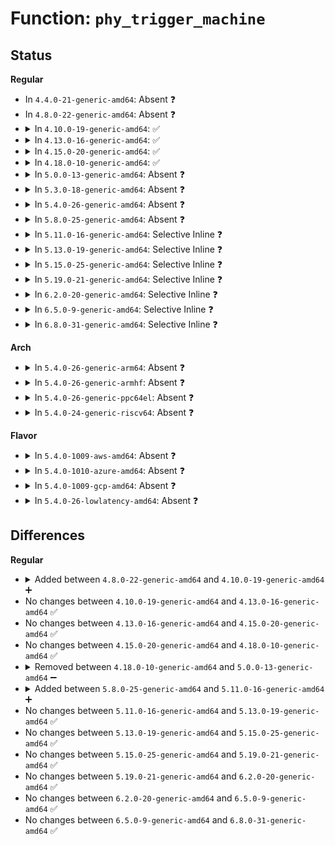 # Function: <code>phy_trigger_machine</code>

## Status
<b>Regular</b>
<ul>
<li>
In <code>4.4.0-21-generic-amd64</code>: Absent ❓
</li>
<li>
In <code>4.8.0-22-generic-amd64</code>: Absent ❓
</li>
<li>
<details>
<summary>In <code>4.10.0-19-generic-amd64</code>: ✅</summary>

```c
void phy_trigger_machine(struct phy_device * phydev, bool sync)
```

```json
{
  "name": "phy_trigger_machine",
  "collision_type": "Unique Static",
  "inline_type": "No",
  "funcs": [
    {
      "addr": 18446744071585635152,
      "name": "phy_trigger_machine",
      "external": false,
      "loc": "drivers/net/phy/phy.c:659",
      "file": "drivers/net/phy/phy.c",
      "inline": "seen, unknown",
      "caller_inline": [],
      "caller_func": [
        "drivers/net/phy/phy.c:phy_start",
        "drivers/net/phy/phy.c:phy_change",
        "drivers/net/phy/phy.c:phy_error"
      ]
    }
  ],
  "symbols": [
    {
      "addr": 18446744071585635152,
      "name": "phy_trigger_machine",
      "section": ".text",
      "bind": "STB_LOCAL",
      "size": 62
    }
  ]
}
```
</details>
</li>
<li>
<details>
<summary>In <code>4.13.0-16-generic-amd64</code>: ✅</summary>

```c
void phy_trigger_machine(struct phy_device * phydev, bool sync)
```

```json
{
  "name": "phy_trigger_machine",
  "collision_type": "Unique Global",
  "inline_type": "No",
  "funcs": [
    {
      "addr": 18446744071585719888,
      "name": "phy_trigger_machine",
      "external": true,
      "loc": "drivers/net/phy/phy.c:727",
      "file": "drivers/net/phy/phy.c",
      "inline": "seen, unknown",
      "caller_inline": [],
      "caller_func": [
        "drivers/net/phy/phy.c:phy_start",
        "drivers/net/phy/phy.c:phy_change",
        "drivers/net/phy/phy.c:phy_error",
        "drivers/net/phy/phy.c:phy_start_aneg_priv"
      ]
    }
  ],
  "symbols": [
    {
      "addr": 18446744071585719888,
      "name": "phy_trigger_machine",
      "section": ".text",
      "bind": "STB_GLOBAL",
      "size": 62
    }
  ]
}
```
</details>
</li>
<li>
<details>
<summary>In <code>4.15.0-20-generic-amd64</code>: ✅</summary>

```c
void phy_trigger_machine(struct phy_device * phydev, bool sync)
```

```json
{
  "name": "phy_trigger_machine",
  "collision_type": "Unique Global",
  "inline_type": "No",
  "funcs": [
    {
      "addr": 18446744071586152704,
      "name": "phy_trigger_machine",
      "external": true,
      "loc": "drivers/net/phy/phy.c:572",
      "file": "drivers/net/phy/phy.c",
      "inline": "seen, unknown",
      "caller_inline": [],
      "caller_func": [
        "drivers/net/phy/phy.c:phy_start",
        "drivers/net/phy/phy.c:phy_change",
        "drivers/net/phy/phy.c:phy_error",
        "drivers/net/phy/phy.c:phy_start_aneg_priv"
      ]
    }
  ],
  "symbols": [
    {
      "addr": 18446744071586152704,
      "name": "phy_trigger_machine",
      "section": ".text",
      "bind": "STB_GLOBAL",
      "size": 62
    }
  ]
}
```
</details>
</li>
<li>
<details>
<summary>In <code>4.18.0-10-generic-amd64</code>: ✅</summary>

```c
void phy_trigger_machine(struct phy_device * phydev, bool sync)
```

```json
{
  "name": "phy_trigger_machine",
  "collision_type": "Unique Global",
  "inline_type": "No",
  "funcs": [
    {
      "addr": 18446744071586403024,
      "name": "phy_trigger_machine",
      "external": true,
      "loc": "drivers/net/phy/phy.c:575",
      "file": "drivers/net/phy/phy.c",
      "inline": "seen, unknown",
      "caller_inline": [],
      "caller_func": [
        "drivers/net/phy/phy.c:phy_start",
        "drivers/net/phy/phy.c:phy_change",
        "drivers/net/phy/phy.c:phy_error",
        "drivers/net/phy/phy.c:phy_start_aneg_priv"
      ]
    }
  ],
  "symbols": [
    {
      "addr": 18446744071586403024,
      "name": "phy_trigger_machine",
      "section": ".text",
      "bind": "STB_GLOBAL",
      "size": 62
    }
  ]
}
```
</details>
</li>
<li>
<details>
<summary>In <code>5.0.0-13-generic-amd64</code>: Absent ❓</summary>

```json
{
  "name": "phy_trigger_machine",
  "collision_type": "Unique Static",
  "inline_type": "Full",
  "funcs": [
    {
      "addr": 18446744071586544837,
      "name": "phy_trigger_machine",
      "external": false,
      "loc": "drivers/net/phy/phy.c:481",
      "file": "drivers/net/phy/phy.c",
      "inline": "not declared, inlined",
      "caller_inline": [
        "drivers/net/phy/phy.c:phy_mac_interrupt",
        "drivers/net/phy/phy.c:phy_start",
        "drivers/net/phy/phy.c:phy_interrupt",
        "drivers/net/phy/phy.c:phy_error"
      ],
      "caller_func": []
    }
  ],
  "symbols": []
}
```
</details>
</li>
<li>
<details>
<summary>In <code>5.3.0-18-generic-amd64</code>: Absent ❓</summary>

```json
{
  "name": "phy_trigger_machine",
  "collision_type": "Unique Static",
  "inline_type": "Full",
  "funcs": [
    {
      "addr": 18446744071586792421,
      "name": "phy_trigger_machine",
      "external": false,
      "loc": "drivers/net/phy/phy.c:496",
      "file": "drivers/net/phy/phy.c",
      "inline": "not declared, inlined",
      "caller_inline": [
        "drivers/net/phy/phy.c:phy_mac_interrupt",
        "drivers/net/phy/phy.c:phy_start",
        "drivers/net/phy/phy.c:phy_interrupt",
        "drivers/net/phy/phy.c:phy_error"
      ],
      "caller_func": []
    }
  ],
  "symbols": []
}
```
</details>
</li>
<li>
<details>
<summary>In <code>5.4.0-26-generic-amd64</code>: Absent ❓</summary>

```json
{
  "name": "phy_trigger_machine",
  "collision_type": "Unique Static",
  "inline_type": "Full",
  "funcs": [
    {
      "addr": 18446744071586938645,
      "name": "phy_trigger_machine",
      "external": false,
      "loc": "drivers/net/phy/phy.c:501",
      "file": "drivers/net/phy/phy.c",
      "inline": "not declared, inlined",
      "caller_inline": [
        "drivers/net/phy/phy.c:phy_mac_interrupt",
        "drivers/net/phy/phy.c:phy_start",
        "drivers/net/phy/phy.c:phy_interrupt",
        "drivers/net/phy/phy.c:phy_error"
      ],
      "caller_func": []
    }
  ],
  "symbols": []
}
```
</details>
</li>
<li>
<details>
<summary>In <code>5.8.0-25-generic-amd64</code>: Absent ❓</summary>

```json
{
  "name": "phy_trigger_machine",
  "collision_type": "Unique Static",
  "inline_type": "Full",
  "funcs": [
    {
      "addr": 18446744071587754149,
      "name": "phy_trigger_machine",
      "external": false,
      "loc": "drivers/net/phy/phy.c:476",
      "file": "drivers/net/phy/phy.c",
      "inline": "not declared, inlined",
      "caller_inline": [
        "drivers/net/phy/phy.c:phy_mac_interrupt",
        "drivers/net/phy/phy.c:phy_start",
        "drivers/net/phy/phy.c:phy_interrupt",
        "drivers/net/phy/phy.c:phy_error",
        "drivers/net/phy/phy.c:phy_start_cable_test_tdr",
        "drivers/net/phy/phy.c:phy_start_cable_test"
      ],
      "caller_func": []
    }
  ],
  "symbols": []
}
```
</details>
</li>
<li>
<details>
<summary>In <code>5.11.0-16-generic-amd64</code>: Selective Inline ❓</summary>

```c
void phy_trigger_machine(struct phy_device * phydev)
```

```json
{
  "name": "phy_trigger_machine",
  "collision_type": "Unique Global",
  "inline_type": "Selective",
  "funcs": [
    {
      "addr": 18446744071587814200,
      "name": "phy_trigger_machine",
      "external": true,
      "loc": "drivers/net/phy/phy.c:481",
      "file": "drivers/net/phy/phy.c",
      "inline": "not declared, inlined",
      "caller_inline": [
        "drivers/net/phy/phy.c:phy_start",
        "drivers/net/phy/phy.c:phy_error",
        "drivers/net/phy/phy.c:phy_start_cable_test_tdr",
        "drivers/net/phy/phy.c:phy_start_cable_test"
      ],
      "caller_func": [
        "drivers/net/phy/phy_device.c:genphy_handle_interrupt_no_ack"
      ]
    }
  ],
  "symbols": [
    {
      "addr": 18446744071587812704,
      "name": "phy_trigger_machine",
      "section": ".text",
      "bind": "STB_GLOBAL",
      "size": 37
    }
  ]
}
```
</details>
</li>
<li>
<details>
<summary>In <code>5.13.0-19-generic-amd64</code>: Selective Inline ❓</summary>

```c
void phy_trigger_machine(struct phy_device * phydev)
```

```json
{
  "name": "phy_trigger_machine",
  "collision_type": "Unique Global",
  "inline_type": "Selective",
  "funcs": [
    {
      "addr": 18446744071587693688,
      "name": "phy_trigger_machine",
      "external": true,
      "loc": "drivers/net/phy/phy.c:481",
      "file": "drivers/net/phy/phy.c",
      "inline": "not declared, inlined",
      "caller_inline": [
        "drivers/net/phy/phy.c:phy_start",
        "drivers/net/phy/phy.c:phy_error",
        "drivers/net/phy/phy.c:phy_start_cable_test_tdr",
        "drivers/net/phy/phy.c:phy_start_cable_test"
      ],
      "caller_func": [
        "drivers/net/phy/phy_device.c:genphy_handle_interrupt_no_ack"
      ]
    }
  ],
  "symbols": [
    {
      "addr": 18446744071587692192,
      "name": "phy_trigger_machine",
      "section": ".text",
      "bind": "STB_GLOBAL",
      "size": 37
    }
  ]
}
```
</details>
</li>
<li>
<details>
<summary>In <code>5.15.0-25-generic-amd64</code>: Selective Inline ❓</summary>

```c
void phy_trigger_machine(struct phy_device * phydev)
```

```json
{
  "name": "phy_trigger_machine",
  "collision_type": "Unique Global",
  "inline_type": "Selective",
  "funcs": [
    {
      "addr": 18446744071588290514,
      "name": "phy_trigger_machine",
      "external": true,
      "loc": "drivers/net/phy/phy.c:429",
      "file": "drivers/net/phy/phy.c",
      "inline": "not declared, inlined",
      "caller_inline": [
        "drivers/net/phy/phy.c:phy_state_machine",
        "drivers/net/phy/phy.c:phy_start",
        "drivers/net/phy/phy.c:phy_ethtool_ksettings_set",
        "drivers/net/phy/phy.c:phy_start_cable_test_tdr",
        "drivers/net/phy/phy.c:phy_start_cable_test"
      ],
      "caller_func": [
        "drivers/net/phy/phy_device.c:genphy_handle_interrupt_no_ack"
      ]
    }
  ],
  "symbols": [
    {
      "addr": 18446744071588283872,
      "name": "phy_trigger_machine",
      "section": ".text",
      "bind": "STB_GLOBAL",
      "size": 37
    }
  ]
}
```
</details>
</li>
<li>
<details>
<summary>In <code>5.19.0-21-generic-amd64</code>: Selective Inline ❓</summary>

```c
void phy_trigger_machine(struct phy_device * phydev)
```

```json
{
  "name": "phy_trigger_machine",
  "collision_type": "Unique Global",
  "inline_type": "Selective",
  "funcs": [
    {
      "addr": 18446744071589668485,
      "name": "phy_trigger_machine",
      "external": true,
      "loc": "drivers/net/phy/phy.c:434",
      "file": "drivers/net/phy/phy.c",
      "inline": "not declared, inlined",
      "caller_inline": [
        "drivers/net/phy/phy.c:phy_mac_interrupt",
        "drivers/net/phy/phy.c:phy_state_machine",
        "drivers/net/phy/phy.c:phy_start",
        "drivers/net/phy/phy.c:phy_ethtool_ksettings_set",
        "drivers/net/phy/phy.c:phy_start_cable_test_tdr",
        "drivers/net/phy/phy.c:phy_start_cable_test"
      ],
      "caller_func": [
        "drivers/net/phy/phy_device.c:genphy_handle_interrupt_no_ack"
      ]
    }
  ],
  "symbols": [
    {
      "addr": 18446744071589667488,
      "name": "phy_trigger_machine",
      "section": ".text",
      "bind": "STB_GLOBAL",
      "size": 51
    }
  ]
}
```
</details>
</li>
<li>
<details>
<summary>In <code>6.2.0-20-generic-amd64</code>: Selective Inline ❓</summary>

```c
void phy_trigger_machine(struct phy_device * phydev)
```

```json
{
  "name": "phy_trigger_machine",
  "collision_type": "Unique Global",
  "inline_type": "Selective",
  "funcs": [
    {
      "addr": 18446744071591279749,
      "name": "phy_trigger_machine",
      "external": true,
      "loc": "drivers/net/phy/phy.c:463",
      "file": "drivers/net/phy/phy.c",
      "inline": "not declared, inlined",
      "caller_inline": [
        "drivers/net/phy/phy.c:phy_mac_interrupt",
        "drivers/net/phy/phy.c:phy_state_machine",
        "drivers/net/phy/phy.c:phy_start",
        "drivers/net/phy/phy.c:phy_ethtool_ksettings_set",
        "drivers/net/phy/phy.c:phy_start_cable_test_tdr",
        "drivers/net/phy/phy.c:phy_start_cable_test"
      ],
      "caller_func": [
        "drivers/net/phy/phy_device.c:genphy_handle_interrupt_no_ack"
      ]
    }
  ],
  "symbols": [
    {
      "addr": 18446744071591277984,
      "name": "phy_trigger_machine",
      "section": ".text",
      "bind": "STB_GLOBAL",
      "size": 51
    }
  ]
}
```
</details>
</li>
<li>
<details>
<summary>In <code>6.5.0-9-generic-amd64</code>: Selective Inline ❓</summary>

```c
void phy_trigger_machine(struct phy_device * phydev)
```

```json
{
  "name": "phy_trigger_machine",
  "collision_type": "Unique Global",
  "inline_type": "Selective",
  "funcs": [
    {
      "addr": 18446744071591636213,
      "name": "phy_trigger_machine",
      "external": true,
      "loc": "drivers/net/phy/phy.c:476",
      "file": "drivers/net/phy/phy.c",
      "inline": "not declared, inlined",
      "caller_inline": [
        "drivers/net/phy/phy.c:phy_mac_interrupt",
        "drivers/net/phy/phy.c:phy_state_machine",
        "drivers/net/phy/phy.c:phy_start",
        "drivers/net/phy/phy.c:phy_error",
        "drivers/net/phy/phy.c:phy_ethtool_ksettings_set",
        "drivers/net/phy/phy.c:phy_start_cable_test_tdr",
        "drivers/net/phy/phy.c:phy_start_cable_test"
      ],
      "caller_func": [
        "drivers/net/phy/phy_device.c:genphy_handle_interrupt_no_ack"
      ]
    }
  ],
  "symbols": [
    {
      "addr": 18446744071591633024,
      "name": "phy_trigger_machine",
      "section": ".text",
      "bind": "STB_GLOBAL",
      "size": 51
    }
  ]
}
```
</details>
</li>
<li>
<details>
<summary>In <code>6.8.0-31-generic-amd64</code>: Selective Inline ❓</summary>

```c
void phy_trigger_machine(struct phy_device * phydev)
```

```json
{
  "name": "phy_trigger_machine",
  "collision_type": "Unique Global",
  "inline_type": "Selective",
  "funcs": [
    {
      "addr": 18446744071592377544,
      "name": "phy_trigger_machine",
      "external": true,
      "loc": "drivers/net/phy/phy.c:530",
      "file": "drivers/net/phy/phy.c",
      "inline": "not declared, inlined",
      "caller_inline": [
        "drivers/net/phy/phy.c:phy_start",
        "drivers/net/phy/phy.c:_phy_state_machine",
        "drivers/net/phy/phy.c:phy_error",
        "drivers/net/phy/phy.c:phy_ethtool_ksettings_set",
        "drivers/net/phy/phy.c:phy_start_cable_test_tdr",
        "drivers/net/phy/phy.c:phy_start_cable_test"
      ],
      "caller_func": [
        "drivers/net/phy/phy_device.c:genphy_handle_interrupt_no_ack"
      ]
    }
  ],
  "symbols": [
    {
      "addr": 18446744071592373616,
      "name": "phy_trigger_machine",
      "section": ".text",
      "bind": "STB_GLOBAL",
      "size": 51
    }
  ]
}
```
</details>
</li>
</ul>
<b>Arch</b>
<ul>
<li>
<details>
<summary>In <code>5.4.0-26-generic-arm64</code>: Absent ❓</summary>

```json
{
  "name": "phy_trigger_machine",
  "collision_type": "Unique Static",
  "inline_type": "Full",
  "funcs": [
    {
      "addr": 18446603336499922584,
      "name": "phy_trigger_machine",
      "external": false,
      "loc": "drivers/net/phy/phy.c:501",
      "file": "drivers/net/phy/phy.c",
      "inline": "not declared, inlined",
      "caller_inline": [
        "drivers/net/phy/phy.c:phy_mac_interrupt",
        "drivers/net/phy/phy.c:phy_start",
        "drivers/net/phy/phy.c:phy_interrupt",
        "drivers/net/phy/phy.c:phy_error"
      ],
      "caller_func": []
    }
  ],
  "symbols": []
}
```
</details>
</li>
<li>
<details>
<summary>In <code>5.4.0-26-generic-armhf</code>: Absent ❓</summary>

```json
{
  "name": "phy_trigger_machine",
  "collision_type": "Unique Static",
  "inline_type": "Full",
  "funcs": [
    {
      "addr": 3232467116,
      "name": "phy_trigger_machine",
      "external": false,
      "loc": "drivers/net/phy/phy.c:501",
      "file": "drivers/net/phy/phy.c",
      "inline": "not declared, inlined",
      "caller_inline": [
        "drivers/net/phy/phy.c:phy_mac_interrupt",
        "drivers/net/phy/phy.c:phy_start",
        "drivers/net/phy/phy.c:phy_interrupt",
        "drivers/net/phy/phy.c:phy_error"
      ],
      "caller_func": []
    }
  ],
  "symbols": []
}
```
</details>
</li>
<li>
<details>
<summary>In <code>5.4.0-26-generic-ppc64el</code>: Absent ❓</summary>

```json
{
  "name": "phy_trigger_machine",
  "collision_type": "Unique Static",
  "inline_type": "Full",
  "funcs": [
    {
      "addr": 13835058055293237900,
      "name": "phy_trigger_machine",
      "external": false,
      "loc": "drivers/net/phy/phy.c:501",
      "file": "drivers/net/phy/phy.c",
      "inline": "not declared, inlined",
      "caller_inline": [
        "drivers/net/phy/phy.c:phy_mac_interrupt",
        "drivers/net/phy/phy.c:phy_start",
        "drivers/net/phy/phy.c:phy_interrupt",
        "drivers/net/phy/phy.c:phy_error"
      ],
      "caller_func": []
    }
  ],
  "symbols": []
}
```
</details>
</li>
<li>
<details>
<summary>In <code>5.4.0-24-generic-riscv64</code>: Absent ❓</summary>

```json
{
  "name": "phy_trigger_machine",
  "collision_type": "Unique Static",
  "inline_type": "Full",
  "funcs": [
    {
      "addr": 18446743936277009176,
      "name": "phy_trigger_machine",
      "external": false,
      "loc": "drivers/net/phy/phy.c:501",
      "file": "drivers/net/phy/phy.c",
      "inline": "not declared, inlined",
      "caller_inline": [
        "drivers/net/phy/phy.c:phy_mac_interrupt",
        "drivers/net/phy/phy.c:phy_start",
        "drivers/net/phy/phy.c:phy_interrupt",
        "drivers/net/phy/phy.c:phy_error"
      ],
      "caller_func": []
    }
  ],
  "symbols": []
}
```
</details>
</li>
</ul>
<b>Flavor</b>
<ul>
<li>
<details>
<summary>In <code>5.4.0-1009-aws-amd64</code>: Absent ❓</summary>

```json
{
  "name": "phy_trigger_machine",
  "collision_type": "Unique Static",
  "inline_type": "Full",
  "funcs": [
    {
      "addr": 18446744071586695653,
      "name": "phy_trigger_machine",
      "external": false,
      "loc": "drivers/net/phy/phy.c:501",
      "file": "drivers/net/phy/phy.c",
      "inline": "not declared, inlined",
      "caller_inline": [
        "drivers/net/phy/phy.c:phy_mac_interrupt",
        "drivers/net/phy/phy.c:phy_start",
        "drivers/net/phy/phy.c:phy_interrupt",
        "drivers/net/phy/phy.c:phy_error"
      ],
      "caller_func": []
    }
  ],
  "symbols": []
}
```
</details>
</li>
<li>
<details>
<summary>In <code>5.4.0-1010-azure-amd64</code>: Absent ❓</summary>

```json
{
  "name": "phy_trigger_machine",
  "collision_type": "Unique Static",
  "inline_type": "Full",
  "funcs": [
    {
      "addr": 18446744071586563989,
      "name": "phy_trigger_machine",
      "external": false,
      "loc": "drivers/net/phy/phy.c:501",
      "file": "drivers/net/phy/phy.c",
      "inline": "not declared, inlined",
      "caller_inline": [
        "drivers/net/phy/phy.c:phy_mac_interrupt",
        "drivers/net/phy/phy.c:phy_start",
        "drivers/net/phy/phy.c:phy_interrupt",
        "drivers/net/phy/phy.c:phy_error"
      ],
      "caller_func": []
    }
  ],
  "symbols": []
}
```
</details>
</li>
<li>
<details>
<summary>In <code>5.4.0-1009-gcp-amd64</code>: Absent ❓</summary>

```json
{
  "name": "phy_trigger_machine",
  "collision_type": "Unique Static",
  "inline_type": "Full",
  "funcs": [
    {
      "addr": 18446744071586893205,
      "name": "phy_trigger_machine",
      "external": false,
      "loc": "drivers/net/phy/phy.c:501",
      "file": "drivers/net/phy/phy.c",
      "inline": "not declared, inlined",
      "caller_inline": [
        "drivers/net/phy/phy.c:phy_mac_interrupt",
        "drivers/net/phy/phy.c:phy_start",
        "drivers/net/phy/phy.c:phy_interrupt",
        "drivers/net/phy/phy.c:phy_error"
      ],
      "caller_func": []
    }
  ],
  "symbols": []
}
```
</details>
</li>
<li>
<details>
<summary>In <code>5.4.0-26-lowlatency-amd64</code>: Absent ❓</summary>

```json
{
  "name": "phy_trigger_machine",
  "collision_type": "Unique Static",
  "inline_type": "Full",
  "funcs": [
    {
      "addr": 18446744071586999589,
      "name": "phy_trigger_machine",
      "external": false,
      "loc": "drivers/net/phy/phy.c:501",
      "file": "drivers/net/phy/phy.c",
      "inline": "not declared, inlined",
      "caller_inline": [
        "drivers/net/phy/phy.c:phy_mac_interrupt",
        "drivers/net/phy/phy.c:phy_start",
        "drivers/net/phy/phy.c:phy_interrupt",
        "drivers/net/phy/phy.c:phy_error"
      ],
      "caller_func": []
    }
  ],
  "symbols": []
}
```
</details>
</li>
</ul>

## Differences
<b>Regular</b>
<ul>
<li>
<details>
<summary>Added between <code>4.8.0-22-generic-amd64</code> and <code>4.10.0-19-generic-amd64</code> ➕</summary>

```c
void phy_trigger_machine(struct phy_device * phydev, bool sync)
```
</details>
</li>
<li>
No changes between <code>4.10.0-19-generic-amd64</code> and <code>4.13.0-16-generic-amd64</code> ✅
</li>
<li>
No changes between <code>4.13.0-16-generic-amd64</code> and <code>4.15.0-20-generic-amd64</code> ✅
</li>
<li>
No changes between <code>4.15.0-20-generic-amd64</code> and <code>4.18.0-10-generic-amd64</code> ✅
</li>
<li>
<details>
<summary>Removed between <code>4.18.0-10-generic-amd64</code> and <code>5.0.0-13-generic-amd64</code> ➖</summary>

```c
void phy_trigger_machine(struct phy_device * phydev, bool sync)
```
</details>
</li>
<li>
<details>
<summary>Added between <code>5.8.0-25-generic-amd64</code> and <code>5.11.0-16-generic-amd64</code> ➕</summary>

```c
void phy_trigger_machine(struct phy_device * phydev)
```
</details>
</li>
<li>
No changes between <code>5.11.0-16-generic-amd64</code> and <code>5.13.0-19-generic-amd64</code> ✅
</li>
<li>
No changes between <code>5.13.0-19-generic-amd64</code> and <code>5.15.0-25-generic-amd64</code> ✅
</li>
<li>
No changes between <code>5.15.0-25-generic-amd64</code> and <code>5.19.0-21-generic-amd64</code> ✅
</li>
<li>
No changes between <code>5.19.0-21-generic-amd64</code> and <code>6.2.0-20-generic-amd64</code> ✅
</li>
<li>
No changes between <code>6.2.0-20-generic-amd64</code> and <code>6.5.0-9-generic-amd64</code> ✅
</li>
<li>
No changes between <code>6.5.0-9-generic-amd64</code> and <code>6.8.0-31-generic-amd64</code> ✅
</li>
</ul>
